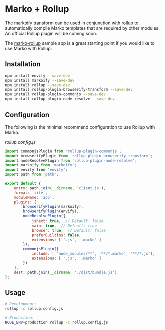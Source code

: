 # Marko + Rollup

The [markoify](https://github.com/marko-js/markoify) transform can be used in conjunction with [rollup](https://github.com/rollup/rollup) to automatically compile Marko templates that are required by other modules. An official Rollup plugin will be coming soon.

The [marko-rollup](https://github.com/marko-js-samples/marko-rollup) sample app is a great starting point if you would like to use Marko with Rollup.

## Installation

```bash
npm install envify --save-dev
npm install markoify --save-dev
npm install rollup --save-dev
npm install rollup-plugin-browserify-transform --save-dev
npm install rollup-plugin-commonjs --save-dev
npm install rollup-plugin-node-resolve --save-dev
```

## Configuration

The following is the minimal recommend configuration to use Rollup with Marko:

_rollup.config.js_

```js
import commonjsPlugin from 'rollup-plugin-commonjs';
import browserifyPlugin from 'rollup-plugin-browserify-transform';
import nodeResolvePlugin from 'rollup-plugin-node-resolve';
import markoify from 'markoify';
import envify from 'envify';
import path from 'path';

export default {
    entry: path.join(__dirname, 'client.js'),
    format: 'iife',
    moduleName: 'app',
    plugins: [
        browserifyPlugin(markoify),
        browserifyPlugin(envify),
        nodeResolvePlugin({
            jsnext: true,  // Default: false
            main: true,  // Default: true
            browser: true,  // Default: false
            preferBuiltins: false,
            extensions: [ '.js', '.marko' ]
        }),
        commonjsPlugin({
            include: [ 'node_modules/**', '**/*.marko', '**/*.js'],
            extensions: [ '.js', '.marko' ]
        })
    ],
    dest: path.join(__dirname, './dist/bundle.js')
};
```

## Usage

```bash
# Development:
rollup -c rollup.config.js

# Production:
NODE_ENV=production rollup -c rollup.config.js
```
